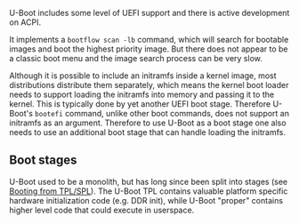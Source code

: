 U-Boot includes some level of UEFI support and there is active development on
ACPI.

It implements a `bootflow scan -lb` command, which will search for bootable
images and boot the highest priority image. But there does not appear to be a
classic boot menu and the image search process can be very slow.

Although it is possible to include an initramfs inside a kernel image, most
distributions distribute them separately, which means the kernel boot loader
needs to support loading the initramfs into memory and passing it to the
kernel. This is typically done by yet another UEFI boot stage. Therefore
U-Boot's `bootefi` command, unlike other boot commands, does not support an
initramfs as an argument. Therefore to use U-Boot as a boot stage one also
needs to use an additional boot stage that can handle loading the initramfs.

## Boot stages

U-Boot used to be a monolith, but has long since been split into stages (see
[Booting from TPL/SPL](https://docs.u-boot.org/en/latest/usage/spl_boot.html)).
The U-Boot TPL contains valuable platform specific hardware initialization code
(e.g. DDR init), while U-Boot "proper" contains higher level code that could
execute in userspace.
